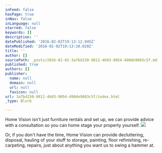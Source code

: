 ```yaml
---
inFeed: false
hasPage: true
inNav: false
inLanguage: null
starred: false
keywords: []
description: ''
datePublished: '2016-02-02T19:13:12.945Z'
dateModified: '2016-02-02T19:13:10.020Z'
title: ''
author: []
sourcePath: _posts/2016-02-02-3a7bd150-9812-4b93-9054-490de9803c5f.md
published: true
authors: []
publisher:
  name: null
  domain: null
  url: null
  favicon: null
url: 3a7bd150-9812-4b93-9054-490de9803c5f/index.html
_type: Blurb

---
```

Home Vision isn't just furniture rentals and set up, we can provide advice with a consultation so you can home stage your property yourself.
![](https://s3-us-west-2.amazonaws.com/the-grid-img/p/11574d59987b65b471f60522e50c8f2343fb4be5.jpg)

Or, if you don't have the time, Home Vision can provide decluttering, disposal, hauling of your stuff to storage, painting, floor refinishing, re-carpeting, repairs, just about anything you want us to swing a hammer at.